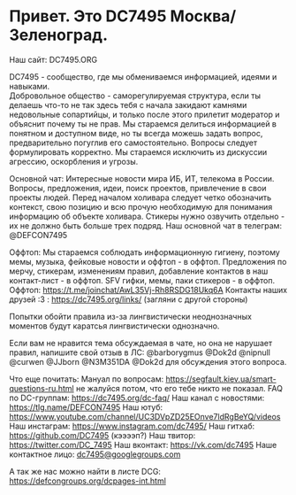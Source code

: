# Привет. Это DC7495 Москва/Зеленоград.

Наш сайт: DC7495.ORG

DC7495 - сообщество, где мы обмениваемся информацией, идеями и навыками.\
Добровольное общество - саморегулируемая структура, если ты делаешь что-то не так здесь тебя с начала закидают камнями недовольные сопартийцы, и только после этого прилетит модератор и объяснит почему ты не прав.
Мы стараемся делиться информацией в понятном и доступном виде, но ты всегда можешь задать вопрос, предварительно погуглив его самостоятельно. Вопросы следует формулировать корректно.
Мы стараемся исключить из дискуссии агрессию, оскорбления и угрозы.

Основной чат:
Интересные новости мира ИБ, ИТ, телекома в России.
Вопросы, предложения, идеи, поиск проектов, привлечение в свои проекты людей.
Перед началом холивара следует четко обозначить контекст, свою позицию и всю прочую необходимую для понимания информацию об объекте холивара.
Стикеры нужно озвучить отдельно - их не должно быть больше трех подряд.
Наш основной чат в телеграм: @DEFCON7495

Оффтоп:
Мы стараемся соблюдать информационную гигиену, поэтому мемы, музыка, фейковые новости и оффтоп - в оффтоп. 
Предложения по мерчу, стикерам, изменениям правил, добавление контактов в наш контакт-лист - в оффтоп.
SFV гифки, мемы, паки стикеров - в оффтоп.
Оффтоп: https://t.me/joinchat/AwL35Vj-Rh8RSDG18Ukq6A
Контакты наших друзей :3 : https://dc7495.org/links/ (загляни с другой стороны)

Попытки обойти правила из-за лингвистически неоднозначных моментов будут каратсья лингвистически однозначно.

Если вам не нравится тема обсуждаемая в чате, но она не нарушает правил, напишите свой отзыв в ЛС: 
@barborygmus @Dok2d @nipnull 
@curwen @JJborn @N3M351DA @Dok2d для обсуждения этого вопроса.

Что еще почитать:
Мануал по вопросам: https://segfault.kiev.ua/smart-questions-ru.html не жалуйся потом, что его тебе никто не показал.
FAQ по DC-группам: https://dc7495.org/dc-faq/
Наш канал с новостями: https://tlg.name/DEFCON7495
Наш ютуб: https://www.youtube.com/channel/UC3DVpZD25EOnve7ldRgBeYQ/videos
Наш инстаграм: https://www.instagram.com/dc7495/
Наш гитхаб: https://github.com/DC7495 (кээээп?)
Наш твитор: https://twitter.com/DC_7495
Наш вконтакт: https://vk.com/dc7495
Наше контактное лицо: dc7495@googlegroups.com

А так же нас можно найти в листе DCG: https://defcongroups.org/dcpages-int.html
